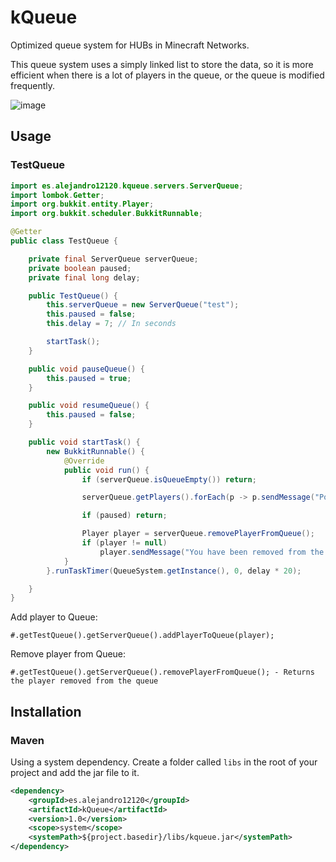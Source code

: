 # kQueue
Optimized queue system for HUBs in Minecraft Networks.

This queue system uses a simply linked list to store the data, so it is more efficient when there is a lot of players in the queue, or the queue is modified frequently.

![image](https://github.com/Alejandro12120/kQueue/assets/45500329/c8b65465-100d-4a91-bcad-d00046aa0e18)
## Usage
### TestQueue
```java
import es.alejandro12120.kqueue.servers.ServerQueue;
import lombok.Getter;
import org.bukkit.entity.Player;
import org.bukkit.scheduler.BukkitRunnable;

@Getter
public class TestQueue {

    private final ServerQueue serverQueue;
    private boolean paused;
    private final long delay;

    public TestQueue() {
        this.serverQueue = new ServerQueue("test");
        this.paused = false;
        this.delay = 7; // In seconds

        startTask();
    }

    public void pauseQueue() {
        this.paused = true;
    }

    public void resumeQueue() {
        this.paused = false;
    }

    public void startTask() {
        new BukkitRunnable() {
            @Override
            public void run() {
                if (serverQueue.isQueueEmpty()) return;

                serverQueue.getPlayers().forEach(p -> p.sendMessage("Position: " + serverQueue.getPosition(p) + "/" + serverQueue.getQueueSize()));

                if (paused) return;

                Player player = serverQueue.removePlayerFromQueue();
                if (player != null)
                    player.sendMessage("You have been removed from the queue");
            }
        }.runTaskTimer(QueueSystem.getInstance(), 0, delay * 20);

    }
}
```
Add player to Queue:
```
#.getTestQueue().getServerQueue().addPlayerToQueue(player);
```
Remove player from Queue:
```
#.getTestQueue().getServerQueue().removePlayerFromQueue(); - Returns the player removed from the queue
```
## Installation
### Maven
Using a system dependency.
Create a folder called `libs` in the root of your project and add the jar file to it.
```xml
<dependency>
    <groupId>es.alejandro12120</groupId>
    <artifactId>kQueue</artifactId>
    <version>1.0</version>
    <scope>system</scope>
    <systemPath>${project.basedir}/libs/kqueue.jar</systemPath>
</dependency>
```
